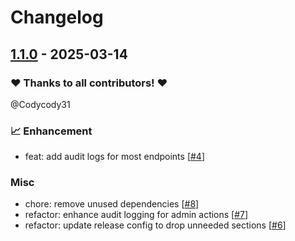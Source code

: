 # Changelog

## [1.1.0](https://github.com/Codycody31/squad-aegis/releases/tag/v1.1.0) - 2025-03-14

### ❤️ Thanks to all contributors! ❤️

@Codycody31

### 📈 Enhancement

- feat: add audit logs for most endpoints [[#4](https://github.com/Codycody31/squad-aegis/pull/4)]

### Misc

- chore: remove unused dependencies [[#8](https://github.com/Codycody31/squad-aegis/pull/8)]
- refactor: enhance audit logging for admin actions [[#7](https://github.com/Codycody31/squad-aegis/pull/7)]
- refactor: update release config to drop unneeded sections [[#6](https://github.com/Codycody31/squad-aegis/pull/6)]

